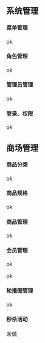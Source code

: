 ## 系统管理

#### 菜单管理

ok



#### 角色管理

ok



#### 管理员管理

ok



#### 登录、权限

ok





## 商场管理

#### 商品分类

ok



#### 商品规格

ok



#### 商品管理

ok



#### 会员管理

ok

ok



#### 轮播图管理

ok



#### 秒杀活动

未做

